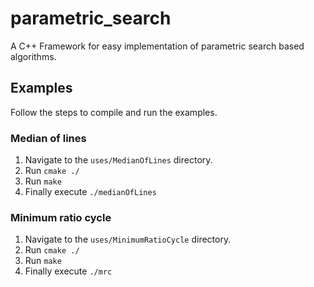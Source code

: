 # parametric_search
A C++ Framework for easy implementation of 
parametric search based algorithms.

## Examples
Follow the steps to compile and run the examples.
### Median of lines
1. Navigate to the `uses/MedianOfLines` directory.
2. Run `cmake ./`
3. Run `make`
4. Finally execute `./medianOfLines` 


### Minimum ratio cycle
1. Navigate to the `uses/MinimumRatioCycle` directory.
2. Run `cmake ./`
3. Run `make`
4. Finally execute `./mrc` 

